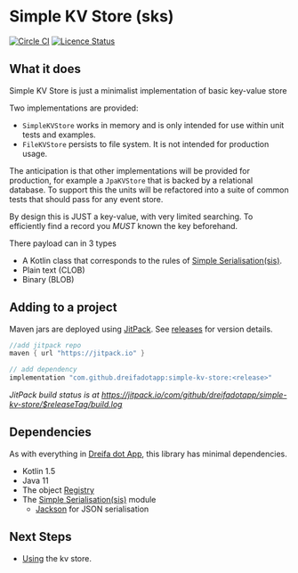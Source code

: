 # Simple KV Store (sks)

[![Circle CI](https://circleci.com/gh/dreifadotapp/simple-kv-store.svg?style=shield)](https://circleci.com/gh/dreifadotapp/simple-kv-store)
[![Licence Status](https://img.shields.io/github/license/dreifadotapp/simple-kv-store)](https://github.com/dreifadotapp/simple-kv-store/blob/master/licence.txt)

## What it does

Simple KV Store is just a minimalist implementation of basic key-value store

Two implementations are provided:

* `SimpleKVStore` works in memory and is only intended for use within unit tests and examples.
* `FileKVStore` persists to file system. It is not intended for production usage.

The anticipation is that other implementations will be provided for production, for example a `JpaKVStore` that is
backed by a relational database. To support this the units will be refactored into a suite of common tests that should
pass for any event store.

By design this is JUST a key-value, with very limited searching. To efficiently 
find a record you *MUST* known the key beforehand.   

There payload can in 3 types
- A Kotlin class that corresponds to the rules of [Simple Serialisation(sis)](https://github.com/dreifadotapp/simple-serialisation#readme).
- Plain text (CLOB)
- Binary (BLOB)

## Adding to a project 

Maven jars are deployed using [JitPack](https://jitpack.io/).
See [releases](https://github.com/dreifadotapp/simple-kv-store/releases) for version details.

```groovy
//add jitpack repo
maven { url "https://jitpack.io" }

// add dependency 
implementation "com.github.dreifadotapp:simple-kv-store:<release>"
```

_JitPack build status is at https://jitpack.io/com/github/dreifadotapp/simple-kv-store/$releaseTag/build.log_

## Dependencies

As with everything in [Dreifa dot App](https://dreifa.app), this library has minimal dependencies.

* Kotlin 1.5
* Java 11
* The object [Registry](https://github.com/dreifadotapp/registry#readme)
* The [Simple Serialisation(sis)](https://github.com/dreifadotapp/simple-serialisation#readme) module
    - [Jackson](https://github.com/FasterXML/jackson) for JSON serialisation

## Next Steps 

* [Using](docs/kv-store.md) the kv store.
